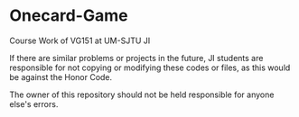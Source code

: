# Onecard-Game
Course Work of VG151 at UM-SJTU JI

If there are similar problems or projects in the future, JI students are responsible for not copying or modifying these codes or files, as this would be against the Honor Code.

The owner of this repository should not be held responsible for anyone else's errors.
